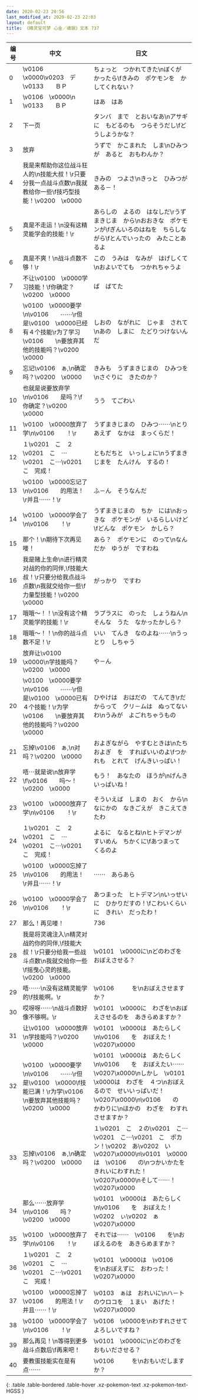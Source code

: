 ```yaml
---
date: 2020-02-23 20:56
last_modified_at: 2020-02-23 22:03
layout: default
title: 《精灵宝可梦 心金／魂银》文本 737
---
```

| 编号 | 中文 | 日文 |
| ---- | ---- | ---- |
| 0 | \v0106　\x0000\v0203　デ\v0133　　ＢＰ | ちょっと　つかれてきた\nぼくが　かったら\fきみの　ポケモンを　かしてくれない？ |
| 1 | \v0106　\x0000\n　　　　　\v0133　　ＢＰ | はあ　はあ |
| 2 | 下一页 | タンバ　まで　とおいなあ\nアサギに　もどるのも　つらそうだし\fどうしようかな？ |
| 3 | 放弃 | うずで　かこまれた　しま\nひみつが　あると　おもわんか？ |
| 4 | 我是来帮助你这位战斗狂人的\n技能大叔！\r只要分我一点战斗点数\n我就教给你一些\f技巧型技能！\v0200　\x0000 | きみの　つよさ\nきっと　ひみつが　ある－！ |
| 5 | 真是不走运！\n没有这精灵能学会的技能！\r | あらしの　よるの　はなしだ\rうずまきじま　から\nおおきな　ポケモンが\fぎんいろのはねを　ちらしながら\fとんでいったの　みたことあるよ |
| 6 | 真是不爽！\n战斗点数不够！\r | この　うみは　なみが　はげしくて\nおよいでても　つかれちゃうよ |
| 7 | 不让\v0100　\x0000学习技能！\f你确定？\v0200　\x0000 | ば　ばてた |
| 8 | \v0100　\x0000要学\n\v0106　　⋯⋯\r但是\v0100　\x0000已经有４个技能\r为了学习\v0106　　\n要放弃其他的技能吗？\v0200　\x0000 | しおの　ながれに　じゃま　されて\nあの　しまに　たどりつけないんだ |
| 9 | 忘记\v0106　ぁ,\n确定吗？\v0200　\x0000 | きみも　うずまきじまの　ひみつを\nさぐりに　きたのか？ |
| 10 | 也就是说要放弃学\n\v0106　　是吗？\f你确定？\v0200　\x0000 | うう　てごわい |
| 11 | \v0100　\x0000放弃了学\n\v0106　　！\r | うずまきじまの　ひみつ⋯⋯\nとりあえず　なかは　まっくらだ！ |
| 12 | １\v0201　こ　２\v0201　こ　⋯\v0201　こ⋯\v0201　こ　完成！ | ともだちと　いっしょに\nうずまきじまを　たんけん　するの！ |
| 13 | \v0100　\x0000忘记了\n\v0106　　的用法！\r并且⋯⋯！\r | ふ－ん　そうなんだ |
| 14 | \v0100　\x0000学会了\n\v0106　　！\r | うずまきじまの　ちか　には\nおっきな　ポケモンが　いるらしいけど\fどんな　ポケモン　かしら？ |
| 15 | 那个！\n期待下次再见喽！ | あら？　ポケモンに　のって\nなんだか　ゆうが　ですわね |
| 16 | 我是赌上生命\n进行精灵对战的你的同伴,\f技能大叔！\r只要分给我点战斗点数\n我就交给你一些\f力量型技能！\v0200　\x0000 | がっかり　ですわ |
| 17 | 哦哦～！！\n没有这个精灵能学的技能！\r | ラプラスに　のった　しょうねん\nそんな　うた　なかったかしら？ |
| 18 | 哦哦～！！\n你的战斗点数不足！\r | いい　てんき　なのよね⋯⋯\nうっとり　しちゃう |
| 19 | 放弃让\v0100　\x0000\n学技能吗？\v0200　\x0000 | や－ん |
| 20 | \v0100　\x0000要学\n\v0106　　⋯⋯\r但是\v0100　\x0000已有４个技能！\r为学\v0106　　\n要放弃其他的技能吗？\v0200　\x0000 | ひやけは　おはだの　てんてき\rだからって　クリ－ムは　ぬってないわ\nうみが　よごれちゃうもの |
| 21 | 忘掉\v0106　ぁ,\n对吗？\v0200　\x0000 | およぎながら　やすむときは\nたちおよぎ　を　すればいいのよ\fつかれも　とれて　げんきいっぱい！ |
| 22 | 唔⋯就是说\n放弃学\f\v0106　　吗～！\v0200　\x0000 | もう！　あなたの　ほうが\nげんき　いっぱいね！ |
| 23 | \v0100　\x0000放弃了学\n\v0106　　！\r | そういえば　しまの　おく　から\nなにかの　なきごえが　きこえてきたわ |
| 24 | １\v0201　こ　２\v0201　こ　⋯\v0201　こ⋯\v0201　こ　完成！ | よるに　なるとね\nヒトデマンが　すいめん　ちかくに\fあつまって　くるのよ |
| 25 | \v0100　\x0000忘掉了\n\v0106　　的用法！\r并且⋯⋯！\r | ⋯⋯　あらあら |
| 26 | \v0100　\x0000学会了\n\v0106　　！\r | あつまった　ヒトデマン\nいっせいに　ひかりだすの！\fこわいくらいに　きれい　だったわ！ |
| 27 | 那么！再见喽！ | 736 |
| 28 | 我是将灵魂注入\n精灵对战的你的同伴,\f技能大叔！\r只要分给我一些战斗点数\n我就交给你一些\f摇曳心灵的技能。\v0200　\x0000 | \v0101　\x0000に\nどのわざを　おぼえさせる？ |
| 29 | 唔⋯⋯\n没有这精灵能学的\f技能啊。\r | \v0106　　　を\nおぼえさせますか？ |
| 30 | 哎呀呀⋯⋯\n战斗点数好像不够啊。\r | \v0101　\x0000に　わざを\nおぼえさせるのを　あきらめますか？ |
| 31 | 让\v0100　\x0000放弃\n学技能吗？\v0200　\x0000 | \v0101　\x0000は　あたらしく\n\v0106　　を　おぼえた！\v0207\x0000 |
| 32 | \v0100　\x0000要学\n\v0106　　⋯⋯\r但是\v0100　\x0000\f技能已满！\r为学\v0106　　\n要放弃其他技能吗？\v0200　\x0000 | \v0101　\x0000は　あたらしく\n\v0106　　を　おぼえたい⋯⋯\v0207\x0000\nしかし　\v0101　\x0000は　わざを　４つ\nおぼえるので　せいいっぱいだ！\v0207\x0000\n\v0106　　の　かわりに\nほかの　わざを　わすれさせますか？ |
| 33 | 忘掉\v0106　ぁ,\n确定吗？\v0200　\x0000 | １\v0201　こ　２の\v0201　こ⋯\v0201　こ⋯\v0201　こ　ポカン！\v0202　あ\v0202　い\v0207\x0000\n\v0101　\x0000は　\v0106　　の\nつかいかたを　きれいにわすれた！\v0207\x0000\nそして⋯⋯！\v0207\x0000 |
| 34 | 那么⋯⋯放弃学\n\v0106　　吗？\v0200　\x0000 | \v0101　\x0000は　あたらしく\n\v0106　　を　おぼえた！\v0202　ぃ\v0202　ぁ\v0207\x0000 |
| 35 | \v0100　\x0000放弃了学\n\v0106　　！\r | それでは⋯⋯　\v0106　　を\nおぼえるのを　あきらめますか？ |
| 36 | １\v0201　こ　２\v0201　こ　⋯\v0201　こ⋯\v0201　こ　完成！ | \v0101　\x0000は　\v0106　　を\nおぼえずに　おわった！\v0207\x0000 |
| 37 | \v0100　\x0000忘掉了\v0106　　的用法！\r并且⋯⋯！\r | \v0103　ぁは　おれいに\nハ－トのウロコを　１まい　あげた！\v0207\x0000 |
| 38 | \v0100　\x0000学会了\n\v0106　　！\r | \v0106　\x0000を\nわすれさせて　よろしいですね？ |
| 39 | 那么再见！\n等得到更多战斗点数后\f再来吧！ | \v0101　\x0000に\nどのわざを　おもいださせる？ |
| 40 | 要教蛋技能实在是有点⋯⋯ | \v0106　　　を\nおもいだしますか？ |
{: .table .table-bordered .table-hover .xz-pokemon-text .xz-pokemon-text-HGSS }
